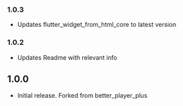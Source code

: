 
### 1.0.3
* Updates flutter_widget_from_html_core to latest version

### 1.0.2
* Updates Readme with relevant info 

## 1.0.0

* Initial release. Forked from better_player_plus
